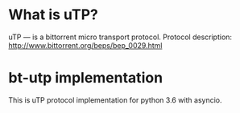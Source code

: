 # What is uTP?
uTP — is a bittorrent micro transport protocol.
Protocol description: http://www.bittorrent.org/beps/bep_0029.html
# bt-utp implementation
This is uTP protocol implementation for python 3.6 with asyncio.

